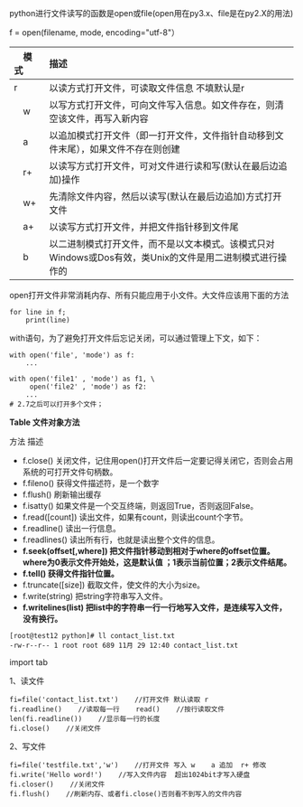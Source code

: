 python进行文件读写的函数是open或file(open用在py3.x、file是在py2.X的用法)

f = open(filename, mode, encoding="utf-8"）

|　模式　| 描述 |
| :---- | :--- |
| r | 以读方式打开文件，可读取文件信息  不填默认是r
|　w | 以写方式打开文件，可向文件写入信息。如文件存在，则清空该文件，再写入新内容
|　a | 以追加模式打开文件（即一打开文件，文件指针自动移到文件末尾），如果文件不存在则创建
|　r+ | 以读写方式打开文件，可对文件进行读和写(默认在最后边追加)操作
|　w+ | 先清除文件内容，然后以读写(默认在最后边追加)方式打开文件
|　a+ | 以读写方式打开文件，并把文件指针移到文件尾
|　b | 以二进制模式打开文件，而不是以文本模式。该模式只对Windows或Dos有效，类Unix的文件是用二进制模式进行操作的


open打开文件非常消耗内存、所有只能应用于小文件。大文件应该用下面的方法
```
for line in f;
    print(line)
```

with语句，为了避免打开文件后忘记关闭，可以通过管理上下文，如下：
```
with open('file', 'mode') as f:
    ...

with open('file1' , 'mode') as f1, \
     open('file2' , 'mode') as f2:
    ...
# 2.7之后可以打开多个文件；
```

**Table 文件对象方法**

方法 描述

- f.close()        关闭文件，记住用open()打开文件后一定要记得关闭它，否则会占用系统的可打开文件句柄数。
- f.fileno()        获得文件描述符，是一个数字
- f.flush()        刷新输出缓存
- f.isatty()        如果文件是一个交互终端，则返回True，否则返回False。
- f.read([count])        读出文件，如果有count，则读出count个字节。
- f.readline()        读出一行信息。
- f.readlines()        读出所有行，也就是读出整个文件的信息。
- **f.seek(offset[,where])        把文件指针移动到相对于where的offset位置。where为0表示文件开始处，这是默认值 ；1表示当前位置；2表示文件结尾。**
- **f.tell()        获得文件指针位置。**
- f.truncate([size])        截取文件，使文件的大小为size。
- f.write(string)        把string字符串写入文件。
- **f.writelines(list)        把list中的字符串一行一行地写入文件，是连续写入文件，没有换行。**

```
[root@test12 python]# ll contact_list.txt
-rw-r--r-- 1 root root 689 11月 29 12:40 contact_list.txt
```

import tab


1、读文件
```
fi=file('contact_list.txt')    //打开文件 默认读取 r
fi.readline()    //读取每一行    read()    //按行读取文件
len(fi.readline())    //显示每一行的长度
fi.close()    //关闭文件
```

2、写文件
```
fi=file('testfile.txt','w')    //打开文件 写入 w    a 追加  r+ 修改
fi.write('Hello word!')    //写入文件内容  超出1024bit才写入硬盘
fi.closer()    //关闭文件
fi.flush()    //刷新内存、或者fi.close()否则看不到写入的文件内容
```
